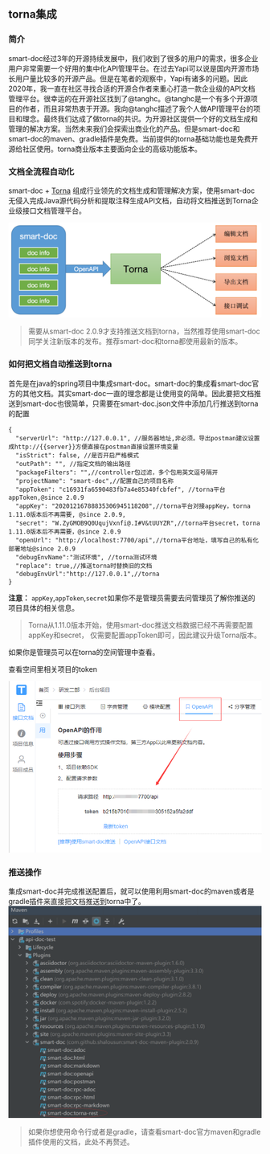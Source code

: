 ## torna集成


### 简介
smart-doc经过3年的开源持续发展中，我们收到了很多的用户的需求，很多企业用户非常需要一个好用的集中化API管理平台。在过去Yapi可以说是国内开源市场长用户量比较多的开源产品。但是在笔者的观察中，Yapi有诸多的问题。因此2020年，我一直在社区寻找合适的开源合作者来重心打造一款企业级的API文档管理平台。很幸运的在开源社区找到了@tanghc。@tanghc是一个有多个开源项目的作者，而且非常热衷于开源。我向@tanghc描述了我个人做API管理平台的项目和理念。最终我们达成了做torna的共识。为开源社区提供一个好的文档生成和管理的解决方案。当然未来我们会探索出商业化的产品。但是smart-doc和smart-doc的maven、gradle插件是免费。当前提供的torna基础功能也是免费开源给社区使用。torna商业版本主要面向企业的高级功能版本。

### 文档全流程自动化
smart-doc + [Torna](http://torna.cn) 组成行业领先的文档生成和管理解决方案，使用smart-doc无侵入完成Java源代码分析和提取注释生成API文档，自动将文档推送到Torna企业级接口文档管理平台。

![smart-doc+torna](../../_images/smart-to-torna.png)

>需要从smart-doc 2.0.9才支持推送文档到torna，当然推荐使用smart-doc同学关注新版本的发布。推荐smart-doc和torna都使用最新的版本。
### 如何把文档自动推送到torna
首先是在java的spring项目中集成smart-doc。smart-doc的集成看smart-doc官方的其他文档。其实smart-doc一直的理念都是让使用变的简单。因此要把文档推送到smart-doc也很简单，只需要在smart-doc.json文件中添加几行推送到torna的配置

```
{
  "serverUrl": "http://127.0.0.1", //服务器地址,非必须。导出postman建议设置成http://{{server}}方便直接在postman直接设置环境变量
  "isStrict": false, //是否开启严格模式
  "outPath": "", //指定文档的输出路径
  "packageFilters": "",//controller包过滤，多个包用英文逗号隔开
  "projectName": "smart-doc",//配置自己的项目名称
  "appToken": "c16931fa6590483fb7a4e85340fcbfef", //torna平台appToken,@since 2.0.9
  "appKey": "20201216788835306945118208",//torna平台对接appKey，torna 1.11.0版本后不再需要, @since 2.0.9,
  "secret": "W.ZyGMOB9Q0UqujVxnfi@.I#V&tUUYZR",//torna平台secret，torna 1.11.0版本后不再需要，@since 2.0.9
  "openUrl": "http://localhost:7700/api",//torna平台地址，填写自己的私有化部署地址@since 2.0.9
  "debugEnvName":"测试环境", //torna测试环境
  "replace": true,//推送torna时替换旧的文档
  "debugEnvUrl":"http://127.0.0.1",//torna
}
```

**注意：**  `appKey`,`appToken`,`secret`如果你不是管理员需要去问管理员了解你推送的项目具体的相关信息。

> Torna从1.11.0版本开始，使用smart-doc推送文档数据已经不再需要配置appKey和secret，
仅需要配置appToken即可，因此建议升级Torna版本。

如果你是管理员可以在torna的空间管理中查看。

查看空间里相关项目的token

![输入图片说明](../../_images/224356_2bc8c3b7_144669.png "屏幕截图.png")

### 推送操作
集成smart-doc并完成推送配置后，就可以使用利用smart-doc的maven或者是gradle插件来直接把文档推送到torna中了。
![输入图片说明](../../_images/224947_853e59e3_144669.png "屏幕截图.png")
> 如果你想使用命令行或者是gradle，请查看smart-doc官方maven和gradle插件使用的文档，此处不再赘述。
